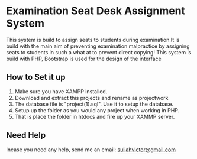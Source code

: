 # Examination Seat Desk Assignment System
This system is build to assign seats to students during examination.It is build with the main aim of preventing examination malpractice by assigning seats to students in such a what at to prevent direct copying! This system is build with PHP, Bootstrap is used for the design of the interface

## How to Set it up
1. Make sure you have XAMPP installed.
2. Download and extract this projects and rename as projectwork
3. The database file is "project(1).sql". Use it to setup the database.
4. Setup up the folder as you would any project when working in PHP.
5. That is place the folder in htdocs and fire up your XAMMP server.



## Need Help
Incase you need any help, send me an email: suliahvictor@gmail.com
